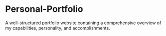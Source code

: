 # Personal-Portfolio
A well-structured portfolio website containing a comprehensive overview of my capabilities, personality, and accomplishments.
